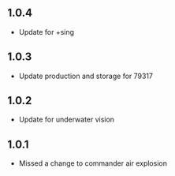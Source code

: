 ## 1.0.4

- Update for +sing

## 1.0.3

- Update production and storage for 79317

## 1.0.2

- Update for underwater vision

## 1.0.1

- Missed a change to commander air explosion


